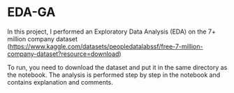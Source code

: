 # EDA-GA
In this project, I performed an Exploratory Data Analysis (EDA) on the 7+ million company dataset (https://www.kaggle.com/datasets/peopledatalabssf/free-7-million-company-dataset?resource=download)

To run, you need to download the dataset and put it in the same directory as the notebook. The analysis is performed step by step in the notebook and contains explanation and comments.
